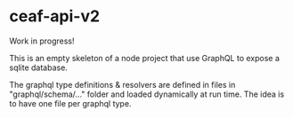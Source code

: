 # ceaf-api-v2
Work in progress!

This is an empty skeleton of a node project that use GraphQL to expose a sqlite database.

The graphql type definitions & resolvers are defined in files in "graphql/schema/..." folder and loaded dynamically at run time.
The idea is to have one file per graphql type.
